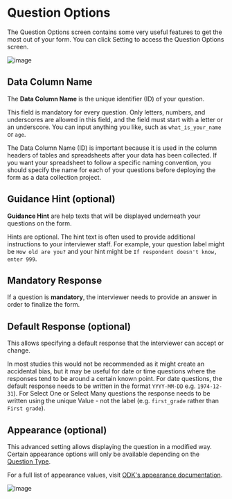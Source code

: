 # Question Options

The Question Options screen contains some very useful features to get the most out of your form. You can click Setting to access the Question Options screen.

![image](/images/question_options/options.png)

## Data Column Name

The **Data Column Name** is the unique identifier (ID) of your question.

This field is mandatory for every question. Only letters, numbers, and underscores are allowed in this field, and the field must start with a letter or an underscore. You can input anything you like, such as `what_is_your_name` or `age`.

The Data Column Name (ID) is important because it is used in the column headers of tables and spreadsheets after your data has been collected. If you want your spreadsheet to follow a specific naming convention, you should specify the name for each of your questions before deploying the form as a data collection project.

## Guidance Hint (optional)

**Guidance Hint** are help texts that will be displayed underneath your questions on the form.

Hints are optional. The hint text is often used to provide additional instructions to your interviewer staff. For example, your question label might be `How old are you?` and your hint might be `If respondent doesn't know, enter 999`.

## Mandatory Response

If a question is **mandatory**, the interviewer needs to provide an answer in order to finalize the form.

## Default Response (optional)

This allows specifying a default response that the interviewer can accept or change.

In most studies this would not be recommended as it might create an accidental bias, but it may be useful for date or time questions where the responses tend to be around a certain known point. For date questions, the default response needs to be written in the format `YYYY-MM-DD` e.g. `1974-12-31`). For Select One or Select Many questions the response needs to be written using the unique Value - not the label (e.g. `first_grade` rather than `First grade`).

## Appearance (optional)

This advanced setting allows displaying the question in a modified way. Certain appearance options will only be available depending on the [Question Type](question_types.md).

For a full list of appearance values, visit [ODK's appearance documentation](http://xlsform.org/en/#appearance).

![image](/images/question_options/appearance.png)
